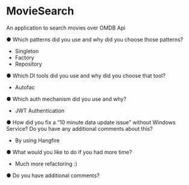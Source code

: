 # MovieSearch
An application to search movies over OMDB Api

● Which patterns did you use and why did you choose those patterns?
- Singleton
- Factory
- Repository

● Which DI tools did you use and why did you choose that tool?
- Autofac

● Which auth mechanism did you use and why?
- JWT Authentication

● How did you fix a “10 minute data update issue” without Windows Service?
Do you have any additional comments about this?
- By using Hangfire

● What would you like to do if you had more time?
- Much more refactoring :)

● Do you have additional comments?

